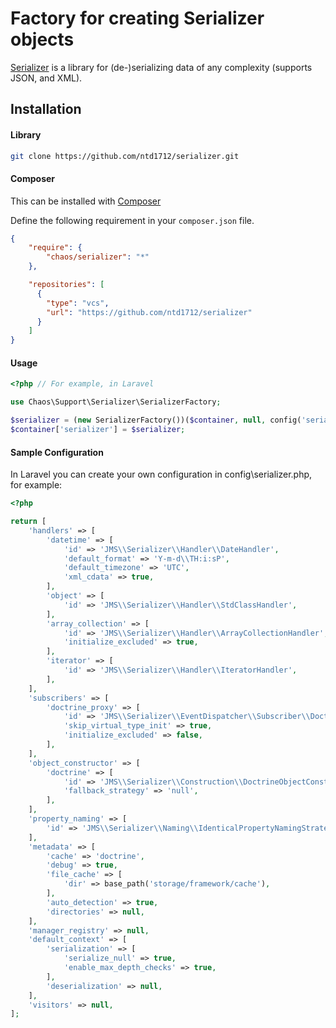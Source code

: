 # Factory for creating Serializer objects

[Serializer](https://github.com/schmittjoh/serializer) is a library for (de-)serializing data of any complexity
(supports JSON, and XML).

## Installation

#### Library

```bash
git clone https://github.com/ntd1712/serializer.git
```

#### Composer

This can be installed with [Composer](https://getcomposer.org/doc/00-intro.md)

Define the following requirement in your `composer.json` file.

```json
{
    "require": {
        "chaos/serializer": "*"
    },

    "repositories": [
      {
        "type": "vcs",
        "url": "https://github.com/ntd1712/serializer"
      }
    ]
}
```

#### Usage

```php
<?php // For example, in Laravel

use Chaos\Support\Serializer\SerializerFactory;

$serializer = (new SerializerFactory())($container, null, config('serializer'));
$container['serializer'] = $serializer;
```

#### Sample Configuration

In Laravel you can create your own configuration in config\serializer.php, for example:

```php
<?php

return [
    'handlers' => [
        'datetime' => [
            'id' => 'JMS\\Serializer\\Handler\\DateHandler',
            'default_format' => 'Y-m-d\\TH:i:sP',
            'default_timezone' => 'UTC',
            'xml_cdata' => true,
        ],
        'object' => [
            'id' => 'JMS\\Serializer\\Handler\\StdClassHandler',
        ],
        'array_collection' => [
            'id' => 'JMS\\Serializer\\Handler\\ArrayCollectionHandler',
            'initialize_excluded' => true,
        ],
        'iterator' => [
            'id' => 'JMS\\Serializer\\Handler\\IteratorHandler',
        ],
    ],
    'subscribers' => [
        'doctrine_proxy' => [
            'id' => 'JMS\\Serializer\\EventDispatcher\\Subscriber\\DoctrineProxySubscriber',
            'skip_virtual_type_init' => true,
            'initialize_excluded' => false,
        ],
    ],
    'object_constructor' => [
        'doctrine' => [
            'id' => 'JMS\\Serializer\\Construction\\DoctrineObjectConstructor',
            'fallback_strategy' => 'null',
        ],
    ],
    'property_naming' => [
        'id' => 'JMS\\Serializer\\Naming\\IdenticalPropertyNamingStrategy',
    ],
    'metadata' => [
        'cache' => 'doctrine',
        'debug' => true,
        'file_cache' => [
            'dir' => base_path('storage/framework/cache'),
        ],
        'auto_detection' => true,
        'directories' => null,
    ],
    'manager_registry' => null,
    'default_context' => [
        'serialization' => [
            'serialize_null' => true,
            'enable_max_depth_checks' => true,
        ],
        'deserialization' => null,
    ],
    'visitors' => null,
];
```
